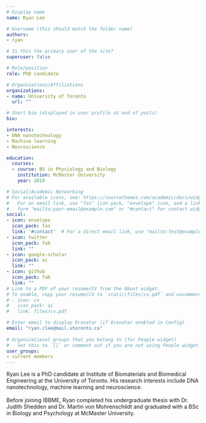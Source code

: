 ```yaml
---
# Display name
name: Ryan Lee

# Username (this should match the folder name)
authors:
- ryan

# Is this the primary user of the site?
superuser: false

# Role/position
role: PhD candidate

# Organizations/Affiliations
organizations:
- name: University of Toronto
  url: ""

# Short bio (displayed in user profile at end of posts)
bio:  

interests:
- DNA nanotechnology
- Machine learning
- Neuroscience

education:
  courses:
  - course: BS in Physiology and Biology
    institution: McMaster University
    year: 2019

# Social/Academic Networking
# For available icons, see: https://sourcethemes.com/academic/docs/widgets/#icons
#   For an email link, use "fas" icon pack, "envelope" icon, and a link in the
#   form "mailto:your-email@example.com" or "#contact" for contact widget.
social:
- icon: envelope
  icon_pack: fas
  link: '#contact'  # For a direct email link, use "mailto:test@example.org".
- icon: twitter
  icon_pack: fab
  link: ""
- icon: google-scholar
  icon_pack: ai
  link: ""
- icon: github
  icon_pack: fab
  link: ""
# Link to a PDF of your resume/CV from the About widget.
# To enable, copy your resume/CV to `static/files/cv.pdf` and uncomment the lines below.  
# - icon: cv
#   icon_pack: ai
#   link: files/cv.pdf

# Enter email to display Gravatar (if Gravatar enabled in Config)
email: "ryan.clee@mail.utoronto.ca"
  
# Organizational groups that you belong to (for People widget)
#   Set this to `[]` or comment out if you are not using People widget.  
user_groups:
- current members
---
```


Ryan Lee is a PhD candidate at Institute of Biomaterials and Biomedical Engineering at the University of Toronto. His research interests include DNA nanotechnology, machine learning and neuroscience. <br><br> Before joining IBBME, Ryan completed his undergraduate thesis with Dr. Judith Shedden and Dr. Martin von Mohrenschildt and graduated with a BSc in Biology and Psychology at McMaster University.